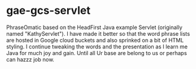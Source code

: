# gae-gcs-servlet
PhraseOmatic based on the HeadFirst Java example Servlet (originally named "KathyServlet"). 
I have made it better so that the word phrase lists are hosted in Google cloud buckets
and also sprinked on a bit of HTML styling. 
I continue tweaking the words and the presentation as I learn me Java for much joy and gain. Until all Ur base are belong to us or perhaps can hazzz job now.  
